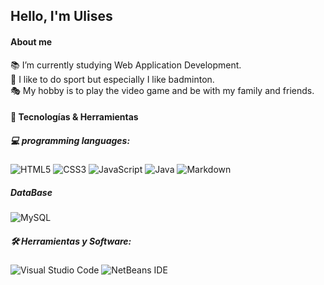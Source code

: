 <h2> Hello, I'm Ulises</h2>


 <h4> About me</h4>

📚 I’m currently studying Web Application Development.<br>
🏸 I like to do sport but especially I like badminton.<br>
🎭 My hobby is to play the video game and be with my family and friends.<br>



<h4> 🔧 Tecnologías & Herramientas </h4>
<h5>💻 programming languages:</h5>

![HTML5](https://img.shields.io/badge/html5-%23E34F26.svg?style=for-the-badge&logo=html5&logoColor=white)
![CSS3](https://img.shields.io/badge/css3-%231572B6.svg?style=for-the-badge&logo=css3&logoColor=white)
![JavaScript](https://img.shields.io/badge/javascript-%23323330.svg?style=for-the-badge&logo=javascript&logoColor=%23F7DF1E)
![Java](https://img.shields.io/badge/java-%23ED8B00.svg?style=for-the-badge&logo=openjdk&logoColor=white)
![Markdown](https://img.shields.io/badge/markdown-%23000000.svg?style=for-the-badge&logo=markdown&logoColor=white)

<h5> DataBase </h5>

![MySQL](https://img.shields.io/badge/mysql-4479A1.svg?style=for-the-badge&logo=mysql&logoColor=white)

<h5>🛠️ Herramientas y Software: </h5>

![Visual Studio Code](https://img.shields.io/badge/Visual%20Studio%20Code-0078d7.svg?style=for-the-badge&logo=visual-studio-code&logoColor=white)
![NetBeans IDE](https://img.shields.io/badge/NetBeansIDE-32d3a7.svg?style=for-the-badge&logo=apache-netbeans-ide&logoColor=white)
